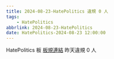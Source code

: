 ```yaml
---
title: 2024-08-23-HatePolitics 違規 0 人
tags:
    - HatePolitics
abbrlink: 2024-08-23-HatePolitics
date: HatePolitics-2024-08-23 12:00:00
---
```

HatePolitics 板 [板規連結](https://www.ptt.cc/bbs/HatePolitics/M.1617115262.A.D60.html)
昨天違規 0 人
